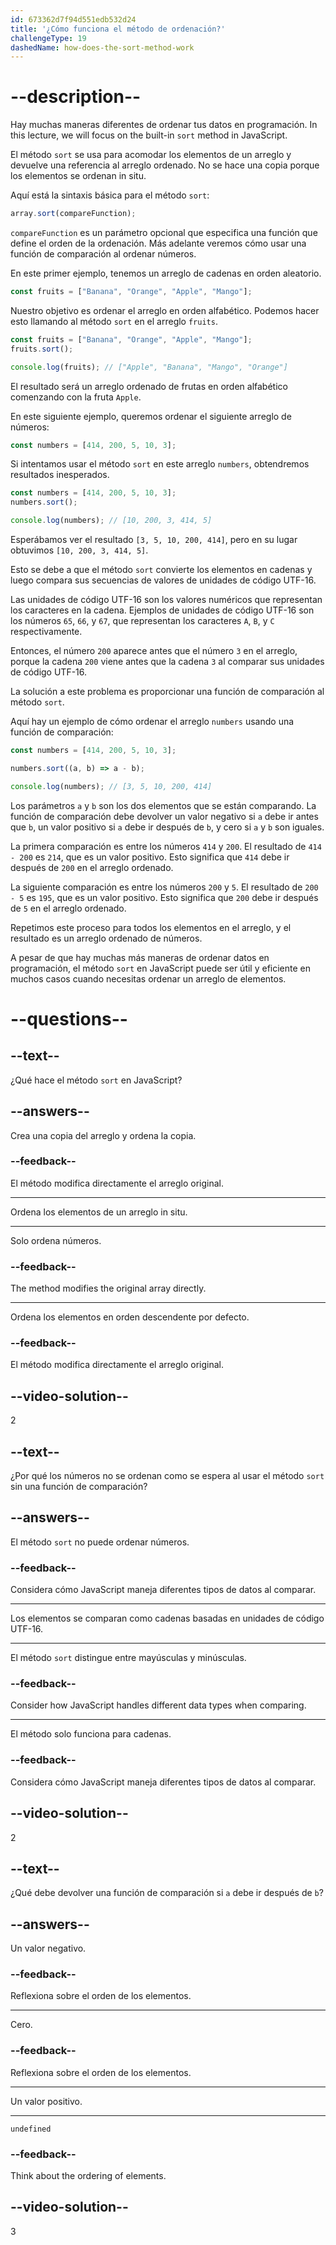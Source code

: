 ```yaml
---
id: 673362d7f94d551edb532d24
title: '¿Cómo funciona el método de ordenación?'
challengeType: 19
dashedName: how-does-the-sort-method-work
---
```


# --description--

Hay muchas maneras diferentes de ordenar tus datos en programación. In this lecture, we will focus on the built-in `sort` method in JavaScript.

El método `sort` se usa para acomodar los elementos de un arreglo y devuelve una referencia al arreglo ordenado. No se hace una copia porque los elementos se ordenan in situ.

Aquí está la sintaxis básica para el método `sort`:

```js
array.sort(compareFunction);
```

`compareFunction` es un parámetro opcional que especifica una función que define el orden de la ordenación. Más adelante veremos cómo usar una función de comparación al ordenar números.

En este primer ejemplo, tenemos un arreglo de cadenas en orden aleatorio.

```js
const fruits = ["Banana", "Orange", "Apple", "Mango"];
```

Nuestro objetivo es ordenar el arreglo en orden alfabético. Podemos hacer esto llamando al método `sort` en el arreglo `fruits`.

```js
const fruits = ["Banana", "Orange", "Apple", "Mango"];
fruits.sort();

console.log(fruits); // ["Apple", "Banana", "Mango", "Orange"]
```

El resultado será un arreglo ordenado de frutas en orden alfabético comenzando con la fruta `Apple`.

En este siguiente ejemplo, queremos ordenar el siguiente arreglo de números:

```js
const numbers = [414, 200, 5, 10, 3];
```

Si intentamos usar el método `sort` en este arreglo `numbers`, obtendremos resultados inesperados.

```js
const numbers = [414, 200, 5, 10, 3];
numbers.sort();

console.log(numbers); // [10, 200, 3, 414, 5]
```

Esperábamos ver el resultado `[3, 5, 10, 200, 414]`, pero en su lugar obtuvimos `[10, 200, 3, 414, 5]`.

Esto se debe a que el método `sort` convierte los elementos en cadenas y luego compara sus secuencias de valores de unidades de código UTF-16.

Las unidades de código UTF-16 son los valores numéricos que representan los caracteres en la cadena. Ejemplos de unidades de código UTF-16 son los números `65`, `66`, y `67`, que representan los caracteres `A`, `B`, y `C` respectivamente.

Entonces, el número `200` aparece antes que el número `3` en el arreglo, porque la cadena `200` viene antes que la cadena `3` al comparar sus unidades de código UTF-16.

La solución a este problema es proporcionar una función de comparación al método `sort`.

Aquí hay un ejemplo de cómo ordenar el arreglo `numbers` usando una función de comparación:

```js
const numbers = [414, 200, 5, 10, 3];

numbers.sort((a, b) => a - b);

console.log(numbers); // [3, 5, 10, 200, 414]
```

Los parámetros `a` y `b` son los dos elementos que se están comparando. La función de comparación debe devolver un valor negativo si `a` debe ir antes que `b`, un valor positivo si `a` debe ir después de `b`, y cero si `a` y `b` son iguales.

La primera comparación es entre los números `414` y `200`. El resultado de `414 - 200` es `214`, que es un valor positivo. Esto significa que `414` debe ir después de `200` en el arreglo ordenado.

La siguiente comparación es entre los números `200` y `5`. El resultado de `200 - 5` es `195`, que es un valor positivo. Esto significa que `200` debe ir después de `5` en el arreglo ordenado.

Repetimos este proceso para todos los elementos en el arreglo, y el resultado es un arreglo ordenado de números.

A pesar de que hay muchas más maneras de ordenar datos en programación, el método `sort` en JavaScript puede ser útil y eficiente en muchos casos cuando necesitas ordenar un arreglo de elementos.

# --questions--

## --text--

¿Qué hace el método `sort` en JavaScript?

## --answers--

Crea una copia del arreglo y ordena la copia.

### --feedback--

El método modifica directamente el arreglo original.

---

Ordena los elementos de un arreglo in situ.

---

Solo ordena números.

### --feedback--

The method modifies the original array directly.

---

Ordena los elementos en orden descendente por defecto.

### --feedback--

El método modifica directamente el arreglo original.

## --video-solution--

2

## --text--

¿Por qué los números no se ordenan como se espera al usar el método `sort` sin una función de comparación?

## --answers--

El método `sort` no puede ordenar números.

### --feedback--

Considera cómo JavaScript maneja diferentes tipos de datos al comparar.

---

Los elementos se comparan como cadenas basadas en unidades de código UTF-16.

---

El método `sort` distingue entre mayúsculas y minúsculas.

### --feedback--

Consider how JavaScript handles different data types when comparing.

---

El método solo funciona para cadenas.

### --feedback--

Considera cómo JavaScript maneja diferentes tipos de datos al comparar.

## --video-solution--

2

## --text--

¿Qué debe devolver una función de comparación si `a` debe ir después de `b`?

## --answers--

Un valor negativo.

### --feedback--

Reflexiona sobre el orden de los elementos.

---

Cero.

### --feedback--

Reflexiona sobre el orden de los elementos.

---

Un valor positivo.

---

`undefined`

### --feedback--

Think about the ordering of elements.

## --video-solution--

3
